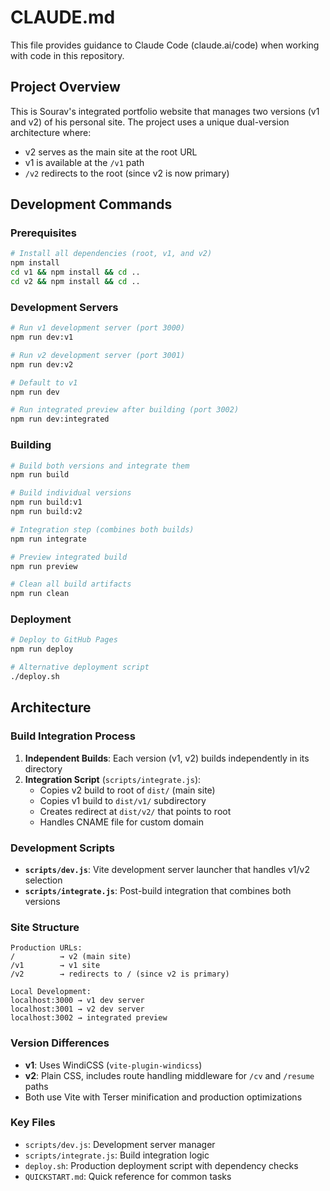 # CLAUDE.md

This file provides guidance to Claude Code (claude.ai/code) when working with code in this repository.

## Project Overview

This is Sourav's integrated portfolio website that manages two versions (v1 and v2) of his personal site. The project uses a unique dual-version architecture where:
- v2 serves as the main site at the root URL
- v1 is available at the `/v1` path  
- `/v2` redirects to the root (since v2 is now primary)

## Development Commands

### Prerequisites
```bash
# Install all dependencies (root, v1, and v2)
npm install
cd v1 && npm install && cd ..
cd v2 && npm install && cd ..
```

### Development Servers
```bash
# Run v1 development server (port 3000)
npm run dev:v1

# Run v2 development server (port 3001) 
npm run dev:v2

# Default to v1
npm run dev

# Run integrated preview after building (port 3002)
npm run dev:integrated
```

### Building
```bash
# Build both versions and integrate them
npm run build

# Build individual versions
npm run build:v1
npm run build:v2

# Integration step (combines both builds)
npm run integrate

# Preview integrated build
npm run preview

# Clean all build artifacts
npm run clean
```

### Deployment
```bash
# Deploy to GitHub Pages
npm run deploy

# Alternative deployment script
./deploy.sh
```

## Architecture

### Build Integration Process
1. **Independent Builds**: Each version (v1, v2) builds independently in its directory
2. **Integration Script** (`scripts/integrate.js`):
   - Copies v2 build to root of `dist/` (main site)
   - Copies v1 build to `dist/v1/` subdirectory
   - Creates redirect at `dist/v2/` that points to root
   - Handles CNAME file for custom domain

### Development Scripts
- **`scripts/dev.js`**: Vite development server launcher that handles v1/v2 selection
- **`scripts/integrate.js`**: Post-build integration that combines both versions

### Site Structure
```
Production URLs:
/          → v2 (main site)
/v1        → v1 site  
/v2        → redirects to / (since v2 is primary)

Local Development:
localhost:3000 → v1 dev server
localhost:3001 → v2 dev server
localhost:3002 → integrated preview
```

### Version Differences
- **v1**: Uses WindiCSS (`vite-plugin-windicss`)
- **v2**: Plain CSS, includes route handling middleware for `/cv` and `/resume` paths
- Both use Vite with Terser minification and production optimizations

### Key Files
- `scripts/dev.js`: Development server manager
- `scripts/integrate.js`: Build integration logic  
- `deploy.sh`: Production deployment script with dependency checks
- `QUICKSTART.md`: Quick reference for common tasks